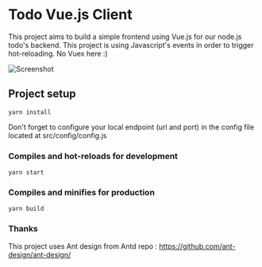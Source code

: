 # Todo Vue.js Client

This project aims to build a simple frontend using Vue.js for our node.js todo's backend. This project is using Javascript's events in order to trigger hot-reloading. No Vuex here :)

![Screenshot](https://i.imgur.com/tmLPhFk.jpg)


## Project setup
```
yarn install
```

Don't forget to configure your local endpoint (url and port) in the config file located at src/config/config.js 

### Compiles and hot-reloads for development
```
yarn start
```

### Compiles and minifies for production
```
yarn build
```

### Thanks

This project uses Ant design from Antd repo : https://github.com/ant-design/ant-design/